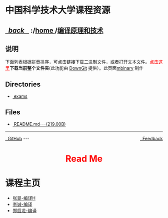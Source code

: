 
<!--
<head>
    <meta http-equiv="content-type" content="text/html; charset=utf-8">
    <title> 中国科学技术大学课程资源</title>
</head>
-->
# 中国科学技术大学课程资源

<div>
  <h2>
    <a href="../index.html">&nbsp;&nbsp;<i class="fa fa-level-up">back </i>&nbsp;&nbsp;</a>
    :/<a href="../index.html">home <i class="fa fa-home"></i></a>/<a href="index.html">编译原理和技术</a>
  </h2>
</div>

## 说明
下面列表根据拼音排序，可点击链接下载二进制文件，或者打开文本文件。<a href="http://downgit.zhoudaxiaa.com/#/home?url=https://github.com/USTC-Resource/USTC-Course/tree/master/编译原理和技术" style="color:red" target="_black">点击这里</a>**下载当前整个文件夹**(此功能由 [DownGit](http://downgit.zhoudaxiaa.com) 提供）。此页面[mbinary](https://mbinary.xyz) 制作

## Directories
<ul><li><a href="exams/index.html"><i class="fa fa-folder"></i>&nbsp;exams</a></li></ul>

## Files
<ul><li><a href="https://raw.githubusercontent.com/USTC-Resource/USTC-Course/master/编译原理和技术/README.md"><i class="fa fa-pencil-square-o"></i>&nbsp;README.md---(219.00B)</a></li></ul>

---
<div style="text-decration:underline;display:inline">
  <a href="https://github.com/USTC-Resource/USTC-Course.git" target="_blank" rel="external"><i class="fa fa-github"></i>&nbsp; GitHub</a>
  <a href="mailto:&#122;huheqin1@gmail?subject=反馈与建议" style="float:right" target="_blank" rel="external"><i class="fa fa-envelope"></i>&nbsp; Feedback</a>
</div>
---

<h1 style="color:red;text-align:center;">Read Me</h1>

<h1 id="_1">课程主页</h1>
<ul>
<li><a href="http://staff.ustc.edu.cn/~yuzhang/compiler/">张昱-编译H</a></li>
<li><a href="http://staff.ustc.edu.cn/~chengli7/courses/compiler18/">李诚-编译</a></li>
<li><a href="http://staff.ustc.edu.cn/~qlzheng/compiler/">郑启龙-编译</a></li>
</ul>
